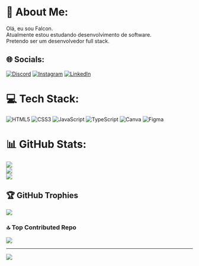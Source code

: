 # 💫 About Me:
Olá, eu sou Falcon.<br>Atualmente estou estudando desenvolvimento de software.<br>Pretendo ser um desenvolvedor full stack.


## 🌐 Socials:
[![Discord](https://img.shields.io/badge/Discord-%237289DA.svg?logo=discord&logoColor=white)](https://discord.gg/https://discord.com/channels/@me) [![Instagram](https://img.shields.io/badge/Instagram-%23E4405F.svg?logo=Instagram&logoColor=white)](https://instagram.com/https://www.instagram.com/mf.grin/) [![LinkedIn](https://img.shields.io/badge/LinkedIn-%230077B5.svg?logo=linkedin&logoColor=white)](https://linkedin.com/in/https://www.linkedin.com/in/marcell-falcon-483552250) 

# 💻 Tech Stack:
![HTML5](https://img.shields.io/badge/html5-%23E34F26.svg?style=for-the-badge&logo=html5&logoColor=white) ![CSS3](https://img.shields.io/badge/css3-%231572B6.svg?style=for-the-badge&logo=css3&logoColor=white) ![JavaScript](https://img.shields.io/badge/javascript-%23323330.svg?style=for-the-badge&logo=javascript&logoColor=%23F7DF1E) ![TypeScript](https://img.shields.io/badge/typescript-%23007ACC.svg?style=for-the-badge&logo=typescript&logoColor=white) ![Canva](https://img.shields.io/badge/Canva-%2300C4CC.svg?style=for-the-badge&logo=Canva&logoColor=white) 	![Figma](https://img.shields.io/badge/figma-%23F24E1E.svg?style=for-the-badge&logo=figma&logoColor=white)
# 📊 GitHub Stats:
![](https://github-readme-stats.vercel.app/api?username=Marcellfalcon&theme=radical&hide_border=true&include_all_commits=true&count_private=false)<br/>
![](https://github-readme-streak-stats.herokuapp.com/?user=Marcellfalcon&theme=radical&hide_border=true)<br/>
![](https://github-readme-stats.vercel.app/api/top-langs/?username=Marcellfalcon&theme=radical&hide_border=true&include_all_commits=true&count_private=false&layout=compact)

## 🏆 GitHub Trophies
![](https://github-profile-trophy.vercel.app/?username=Marcellfalcon&theme=radical&no-frame=true&no-bg=false&margin-w=4)

### 🔝 Top Contributed Repo
![](https://github-contributor-stats.vercel.app/api?username=Marcellfalcon&limit=5&theme=radical&combine_all_yearly_contributions=true)

---
[![](https://visitcount.itsvg.in/api?id=Marcellfalcon&icon=0&color=0)](https://visitcount.itsvg.in)

<!-- Proudly created with GPRM ( https://gprm.itsvg.in ) -->
